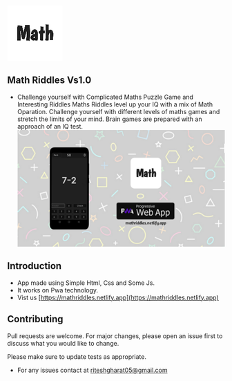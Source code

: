 ![Screenshot](images/logo128.png)

## Math Riddles Vs1.0 
* Challenge yourself with Complicated Maths Puzzle Game and Interesting Riddles Maths Riddles level up your IQ with a mix of Math Oparation. Challenge yourself with different levels of maths games and stretch the limits of your mind. Brain games are prepared with an approach of an IQ test.
![Screenshot](images/banner.jpg)

## Introduction
* App made using Simple Html, Css and Some Js.
* It works on Pwa technology. 
* Vist us [https://mathriddles.netlify.app](https://mathriddles.netlify.app) 

## Contributing
Pull requests are welcome. For major changes, please open an issue first to discuss what you would like to change.

Please make sure to update tests as appropriate.

* For any issues contact at riteshgharat05@gmail.com 

